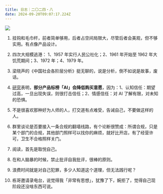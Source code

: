 ```yaml
---
title: 日志｜二〇二四・八
date: 2024-09-20T09:07:17.224Z
---
```



![](https://wesson-image.oss-cn-beijing.aliyuncs.com/img/202203081917444.png)


 1. 挂钩和毛巾杆，前者简单够用，后者占空间局限大，尽管后者会美观，但不够实用。有点像产品设计。

2. 四次大规模逃港： 1、1957 年实行人民公社化；2、1961 年开始至 1962 年大饥荒期间；3、1972 年；4、1979 年。

3. 梁晓声的《中国社会各阶层分析》挺无聊的，说是分析，倒不如说是故事，废话。

4.  [研究](https://www.cnn.com/2024/08/10/business/brands-avoid-term-customers/index.html)表明，**部分产品标榜「AI」会降低购买意愿**，因为：1、认知信任：期望过高，一旦出现失误，则很打击信任；2、情感信任：对 AI 了解有限，对未知的恐惧。

5. 不是很喜欢那种好为人师的人，打交道有点难受，告诫自己，不要做这样的人。

6. 群里谈论是否要接入一条合规的翻墙线路，有个论断很赞成：所谓合规，只是某个部门的合规，其他部门照样可以找你的麻烦，就好比开店，有了经营许可，卫生不合格照样关门。

7. 阅读，首先是取悦自己。

8. 在和人脑暴的时候，禁止批评自我批评，很棒的原则。

9. 浪费时间就是对自己犯罪，多少人知道这个道理，但无法践行呢？

10. 栋哥邀请录电台，说觉得我「非常有思想」，犹豫了下，婉拒了，觉得自己现阶段还没啥东西可说。
